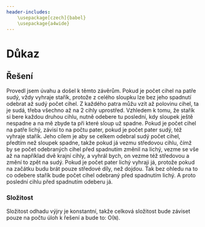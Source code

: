 ```yaml
---
header-includes:
	\usepackage[czech]{babel}
	\usepackage{a4wide}
---
```

# Důkaz

## Řešení

Provedl jsem úvahu a došel k těmto závěrům. Pokud je počet cihel na patře sudý, vždy vyhraje stařík, protože z celého 
sloupku lze bez jeho spadnutí odebrat až sudý počet cihel. Z každého patra můžu vzít až polovinu cihel, ta je sudá, 
třeba všechno až na 2 cihly uprostřed. Vzhledem k tomu, že stařík si bere každou druhou cihlu, nutně odebere tu 
poslední, kdy sloupek ještě nespadne a na mě zbyde ta při které sloup už spadne. Pokud je počet cihel na patře lichý, 
závisí to na počtu pater, pokud je počet pater sudý, též vyhraje stařík. Jeho cílem je aby se celkem odebral sudý počet 
cihel, předtím než sloupek spadne, takže pokud já vezmu středovou cihlu, čímž by se počet odebraných cihel před 
spadnutím změnil na lichý, vezme se vše až na například dvě krajní cihly, a vyhrál bych, on vezme též středovou a změní 
to zpět na sudý. Pokud je počet pater lichý vyhraji já, protože pokud na začátku budu brát pouze středové díly, než 
dojdou. Tak bez ohledu na to co odebere stařík bude počet cihel odebraný před spadnutím lichý. A proto poslední cihlu 
před spadnutím odeberu já.

### Složitost
Složitost odhadu výjry je konstantní, takže celková složitost bude záviset pouze na počtu úloh k řešení a bude to: O(`N`).
